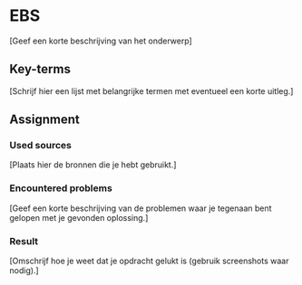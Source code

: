 # EBS
[Geef een korte beschrijving van het onderwerp]

## Key-terms
[Schrijf hier een lijst met belangrijke termen met eventueel een korte uitleg.]

## Assignment
### Used sources
[Plaats hier de bronnen die je hebt gebruikt.]

### Encountered problems
[Geef een korte beschrijving van de problemen waar je tegenaan bent gelopen met je gevonden oplossing.]

### Result
[Omschrijf hoe je weet dat je opdracht gelukt is (gebruik screenshots waar nodig).]